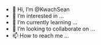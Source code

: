 - 👋 Hi, I’m @KwachSean
- 👀 I’m interested in ...
- 🌱 I’m currently learning ...
- 💞️ I’m looking to collaborate on ...
- 📫 How to reach me ...

<!---
KwachSean/KwachSean is a ✨ special ✨ repository because its `README.md` (this file) appears on your GitHub profile.
You can click the Preview link to take a look at your changes.
--->
